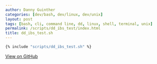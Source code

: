 ```yaml
---
author: Danny Guinther
categories: [dev/bash, dev/linux, dev/unix]
layout: post
tags: [bash, cli, command line, dd, linux, shell, terminal, unix]
permalink: /scripts/dd_ibs_test/index.html
title: dd_ibs_test.sh
---
```


```bash
{% include "scripts/dd_ibs_test.sh" %}
```

[View on GitHub][GitHub - dd_ibs_test.sh]

[GitHub - dd_ibs_test.sh]: https://github.com/tdg5/blog/blob/master/_includes/scripts/dd_ibs_test.sh "GitHub.com - tdg5/blog - dd_ibs_test.sh"
